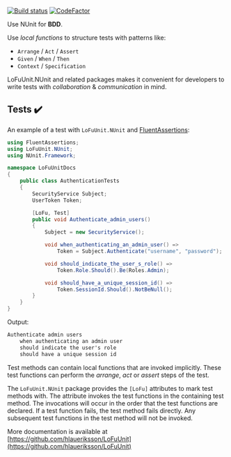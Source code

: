 [![Build status](https://ci.appveyor.com/api/projects/status/ahjxbhw42vggh0su?svg=true)](https://ci.appveyor.com/project/hlaueriksson/lofuunit) [![CodeFactor](https://www.codefactor.io/repository/github/hlaueriksson/lofuunit/badge)](https://www.codefactor.io/repository/github/hlaueriksson/lofuunit)

Use NUnit for **BDD**.

Use _local functions_ to structure tests with patterns like:

* `Arrange` / `Act` / `Assert`
* `Given` / `When` / `Then`
* `Context` / `Specification`

LoFuUnit.NUnit and related packages makes it convenient for developers to write tests with _collaboration_ & _communication_ in mind.

## Tests ✔️

An example of a test with `LoFuUnit.NUnit` and [FluentAssertions](https://www.nuget.org/packages/FluentAssertions/):

```csharp
using FluentAssertions;
using LoFuUnit.NUnit;
using NUnit.Framework;

namespace LoFuUnitDocs
{
    public class AuthenticationTests
    {
        SecurityService Subject;
        UserToken Token;

        [LoFu, Test]
        public void Authenticate_admin_users()
        {
            Subject = new SecurityService();

            void when_authenticating_an_admin_user() =>
                Token = Subject.Authenticate("username", "password");

            void should_indicate_the_user_s_role() =>
                Token.Role.Should().Be(Roles.Admin);

            void should_have_a_unique_session_id() =>
                Token.SessionId.Should().NotBeNull();
        }
    }
}
```

Output:

```txt
Authenticate admin users
	when authenticating an admin user
	should indicate the user's role
	should have a unique session id
```

Test methods can contain local functions that are invoked implicitly. These test functions can perform the _arrange_, _act_ or _assert_ steps of the test.

The `LoFuUnit.NUnit` package provides the `[LoFu]` attributes to mark test methods with. The attribute invokes the test functions in the containing test method. The invocations will occur in the order that the test functions are declared. If a test function fails, the test method fails directly. Any subsequent test functions in the test method will not be invoked.

More documentation is available at [https://github.com/hlaueriksson/LoFuUnit](https://github.com/hlaueriksson/LoFuUnit)
